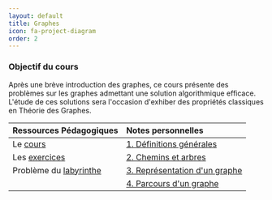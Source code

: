 ```yaml
---
layout: default
title: Graphes
icon: fa-project-diagram
order: 2 
---
```


### Objectif du cours
Après une brève introduction des graphes, ce cours présente des problèmes sur
les graphes admettant une solution algorithmique efficace. L'étude de ces
solutions sera l'occasion d'exhiber des propriétés classiques en Théorie des
Graphes.


 | Ressources Pédagogiques  | Notes personnelles              |
 | :---                     | :---                            |
 | Le [cours]               | [1. Définitions générales]      |
 | Les [exercices]          | [2. Chemins et arbres]          |
 | Problème du [labyrinthe] | [3. Représentation d'un graphe] |
 |                          | [4. Parcours d'un graphe]       |

[cours]:https://moodle.bordeaux-inp.fr/pluginfile.php/51350/mod_resource/content/1/cours-graphe.pdf
[exercices]:https://moodle.bordeaux-inp.fr/pluginfile.php/51351/mod_resource/content/3/TDgraphe2012.pdf
[labyrinthe]:/assets/md/graph/graph_seance2403

[1. Définitions générales]:/assets/md/graph/def
[2. Chemins et arbres]:/assets/md/graph/chem
[3. Représentation d'un graphe]:/assets/md/graph/rep
[4. Parcours d'un graphe]:/assets/md/graph/par
